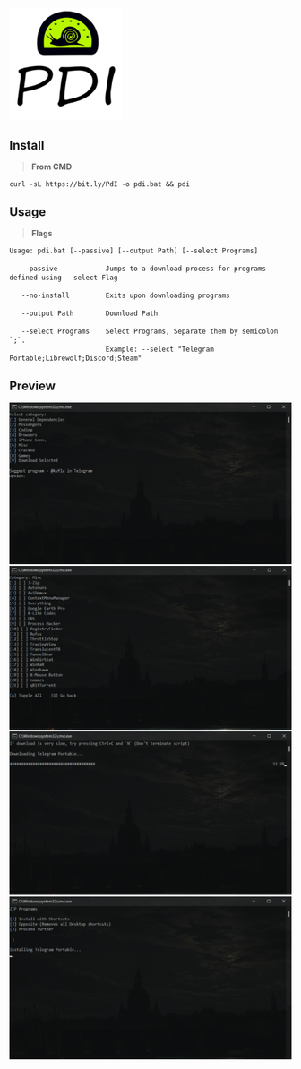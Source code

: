 <div>
  <img src="images\pdi2.png"  style="width: 40%; height: 40%">
</div>

## Install

>**From CMD**
```
curl -sL https://bit.ly/PdI -o pdi.bat && pdi
```

## Usage

>**Flags**

```
Usage: pdi.bat [--passive] [--output Path] [--select Programs]

   --passive            Jumps to a download process for programs defined using --select Flag

   --no-install         Exits upon downloading programs

   --output Path        Download Path

   --select Programs    Select Programs, Separate them by semicolon `;`.
                        Example: --select "Telegram Portable;Librewolf;Discord;Steam"
```

## Preview

<div>
  <img src="images\preview1.png" alt="Main Menu">
  <img src="images\preview2.png" alt="Selecion Menu">
</div>
<div class="image-row">
  <img src="images\preview3.png" alt="Download Process">
  <img src="images\preview4.png" alt="Install Process">
</div>
